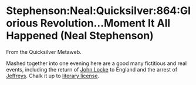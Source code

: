 
# Stephenson:Neal:Quicksilver:864:Glorious Revolution...Moment It All Happened (Neal Stephenson)

From the Quicksilver Metaweb.

Mashed together into one evening here are a good many fictitious and real events, including the return of [John Locke](/john-locke) to England and the arrest of [Jeffreys](/judge-jeffreys). Chalk it up to [literary license](/stephenson-neal-quicksilver-17-oh-dear-alan-sinder).
